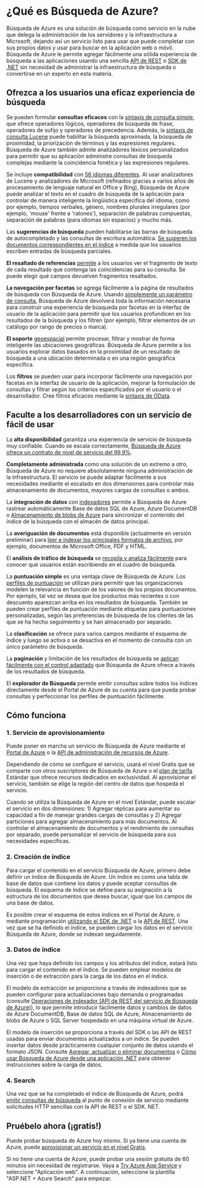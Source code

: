 <properties
	pageTitle="¿Qué es Búsqueda de Azure? | Microsoft Azure | Servicio de búsqueda hospedado en la nube"
	description="Búsqueda de Azure es un servicio de búsqueda completamente administrado hospedado en la nube. Conozca más en la información general de esta característica."
	services="search"
	authors="ashmaka"
	documentationCenter=""/>

<tags
	ms.service="search"
	ms.devlang="NA"
	ms.workload="search"
	ms.topic="article"
	ms.tgt_pltfrm="na"
	ms.date="02/09/2016"
	ms.author="ashmaka"/>

# ¿Qué es Búsqueda de Azure?
Búsqueda de Azure es una solución de búsqueda como servicio en la nube que delega la administración de los servidores y la infraestructura a Microsoft, dejando así un servicio listo para usar que puede completar con sus propios datos y usar para buscar en la aplicación web o móvil. Búsqueda de Azure le permite agregar fácilmente una sólida experiencia de búsqueda a las aplicaciones usando una sencilla [API de REST](https://msdn.microsoft.com/library/azure/dn798935.aspx) o [SDK de .NET](search-howto-dotnet-sdk.md) sin necesidad de administrar la infraestructura de búsqueda o convertirse en un experto en esta materia.

## Ofrezca a los usuarios una eficaz experiencia de búsqueda

Se pueden formular **consultas eficaces** con la [sintaxis de consulta simple](https://msdn.microsoft.com/library/azure/dn798920.aspx), que ofrece operadores lógicos, operadores de búsqueda de frase, operadores de sufijo y operadores de precedencia. Además, la [sintaxis de consulta Lucene](https://msdn.microsoft.com/library/azure/mt589323.aspx) puede habilitar la búsqueda aproximada, la búsqueda de proximidad, la priorización de términos y las expresiones regulares. Búsqueda de Azure también admite analizadores léxicos personalizados para permitir que su aplicación administre consultas de búsqueda complejas mediante la coincidencia fonética y las expresiones regulares.

Se incluye **compatibilidad** con [56 idiomas diferentes](https://msdn.microsoft.com/library/azure/dn879793.aspx). Al usar analizadores de Lucene y analizadores de Microsoft (refinados gracias a varios años de procesamiento de lenguaje natural en Office y Bing), Búsqueda de Azure puede analizar el texto en el cuadro de búsqueda de la aplicación para controlar de manera inteligente la lingüística específica del idioma, como por ejemplo, tiempos verbales, género, nombres plurales irregulares (por ejemplo, 'mouse' frente a 'ratones'), separación de palabras compuestas, separación de palabras (para idiomas sin espacios) y mucho más.

Las **sugerencias de búsqueda** pueden habilitarse las barras de búsqueda de autocompletado y las consultas de escritura automática. [Se sugieren los documentos correspondientes en el índice](https://msdn.microsoft.com/library/azure/dn798936.aspx) a medida que los usuarios escriben entradas de búsqueda parciales.

**El resaltado de referencias** [permite](https://msdn.microsoft.com/library/azure/dn798927.aspx) a los usuarios ver el fragmento de texto de cada resultado que contenga las coincidencias para su consulta. Se puede elegir qué campos devuelven fragmentos resaltados.

**La navegación por facetas** se agrega fácilmente a la página de resultados de búsqueda con Búsqueda de Azure. Usando [simplemente un parámetro de consulta](https://msdn.microsoft.com/library/azure/dn798927.aspx), Búsqueda de Azure devolverá toda la información necesaria para construir una experiencia de búsqueda por facetas en la interfaz de usuario de la aplicación para permitir que los usuarios profundicen en los resultados de la búsqueda y los filtren (por ejemplo, filtrar elementos de un catálogo por rango de precios o marca).

**El soporte** [geoespacial](search-create-geospatial.md) permite procesar, filtrar y mostrar de forma inteligente las ubicaciones geográficas. Búsqueda de Azure permite a los usuarios explorar datos basados en la proximidad de un resultado de búsqueda a una ubicación determinada o en una región geográfica específica.

Los **filtros** se pueden usar para incorporar fácilmente una navegación por facetas en la interfaz de usuario de la aplicación, mejorar la formulación de consultas y filtrar según los criterios especificados por el usuario o el desarrollador. Cree filtros eficaces mediante la [sintaxis de OData](https://msdn.microsoft.com/library/azure/dn798921.aspx).

## Faculte a los desarrolladores con un servicio de fácil de usar

La **alta disponibilidad** garantiza una experiencia de servicio de búsqueda muy confiable. Cuando se escala correctamente, [Búsqueda de Azure ofrece un contrato de nivel de servicio del 99,9%](https://azure.microsoft.com/support/legal/sla/search/v1_0/).

**Completamente administrada** como una solución de un extremo a otro, Búsqueda de Azure no requiere absolutamente ninguna administración de la infraestructura. El servicio se puede adaptar fácilmente a sus necesidades mediante el escalado en dos dimensiones para controlar más almacenamiento de documentos, mayores cargas de consultas o ambos.

La **integración de datos** con [indexadores](https://msdn.microsoft.com/library/azure/dn946891.aspx) permite a Búsqueda de Azure rastrear automáticamente Base de datos SQL de Azure, Azure DocumentDB o [Almacenamiento de blobs de Azure](search-howto-indexing-azure-blob-storage.md) para sincronizar el contenido del índice de la búsqueda con el almacén de datos principal.

La **averiguación de documentos** está disponible (actualmente en versión preliminar) para [leer e indexar los principales formatos de archivo](search-howto-indexing-azure-blob-storage.md), por ejemplo, documentos de Microsoft Office, PDF y HTML.

El **análisis de tráfico de búsqueda** se [recopila y analiza fácilmente](search-traffic-analytics.md) para conocer qué usuarios están escribiendo en el cuadro de búsqueda.

La **puntuación simple** es una ventaja clave de Búsqueda de Azure. Los [perfiles de puntuación](https://msdn.microsoft.com/library/azure/dn798928.aspx) se utilizan para permitir que las organizaciones modelen la relevancia en función de los valores de los propios documentos. Por ejemplo, tal vez se desea que los productos más recientes o con descuento aparezcan arriba en los resultados de búsqueda. También se pueden crear perfiles de puntuación mediante etiquetas para puntuaciones personalizadas, según las preferencias de búsqueda de los clientes de las que se ha hecho seguimiento y se han almacenado por separado.

La **clasificación** se ofrece para varios campos mediante el esquema de índice y luego se activa o se desactiva en el momento de consulta con un único parámetro de búsqueda.

La **paginación** y limitación de los resultados de búsqueda se [aplican fácilmente con el control adaptado](search-pagination-page-layout.md) que Búsqueda de Azure ofrece a través de los resultados de búsqueda.

El **explorador de Búsqueda** permite emitir consultas sobre todos los índices directamente desde el Portal de Azure de su cuenta para que pueda probar consultas y perfeccionar los perfiles de puntuación fácilmente.

## Cómo funciona

### 1\. Servicio de aprovisionamiento
Puede poner en marcha un servicio de Búsqueda de Azure mediante el [Portal de Azure](https://portal.azure.com/) o la [API de administración de recursos de Azure](https://msdn.microsoft.com/library/azure/dn832684.aspx).

Dependiendo de cómo se configure el servicio, usará el nivel Gratis que se comparte con otros suscriptores de Búsqueda de Azure o el [plan de tarifa](https://azure.microsoft.com/pricing/details/search/) Estándar que ofrece recursos dedicados en exclusividad. Al aprovisionar el servicio, también se elige la región del centro de datos que hospeda el servicio.

Cuando se utiliza la Búsqueda de Azure en el nivel Estándar, puede escalar el servicio en dos dimensiones: 1) Agregar réplicas para aumentar su capacidad a fin de manejar grandes cargas de consultas y 2) Agregar particiones para agregar almacenamiento para más documentos. Al controlar el almacenamiento de documentos y el rendimiento de consultas por separado, puede personalizar el servicio de búsqueda para sus necesidades específicas.

### 2\. Creación de índice
Para cargar el contenido en el servicio Búsqueda de Azure, primero debe definir un índice de Búsqueda de Azure. Un índice es como una tabla de base de datos que contiene los datos y puede aceptar consultas de búsqueda. El esquema de índice se define para su asignación a la estructura de los documentos que desea buscar, igual que los campos de una base de datos.

Es posible crear el esquema de estos índices en el Portal de Azure, o mediante programación [utilizando el SDK de .NET](search-howto-dotnet-sdk.md) o la [API de REST](https://msdn.microsoft.com/library/azure/dn798941.aspx). Una vez que se ha definido el índice, se pueden cargar los datos en el servicio Búsqueda de Azure, donde se indexan seguidamente.

### 3\. Datos de índice
Una vez que haya definido los campos y los atributos del índice, estará listo para cargar el contenido en el índice. Se pueden emplear modelos de inserción o de extracción para la carga de los datos en el índice.

El modelo de extracción se proporciona a través de indexadores que se pueden configurar para actualizaciones bajo demanda o programadas (consulte [Operaciones de indexador (API de REST del servicio de Búsqueda de Azure)](https://msdn.microsoft.com/library/azure/dn946891.aspx)), lo que permite introducir fácilmente datos y cambios de datos de Azure DocumentDB, Base de datos SQL de Azure, Almacenamiento de blobs de Azure o SQL Server hospedado en una máquina virtual de Azure.

El modelo de inserción se proporciona a través del SDK o las API de REST usadas para enviar documentos actualizados a un índice. Se pueden insertar datos desde prácticamente cualquier conjunto de datos usando el formato JSON. Consulte [Agregar, actualizar o eliminar documentos](https://msdn.microsoft.com/library/azure/dn798930.aspx) o [Cómo usar Búsqueda de Azure desde una aplicación .NET](search-howto-dotnet-sdk.md) para obtener instrucciones sobre la carga de datos.

### 4\. Search
Una vez que se ha completado el índice de Búsqueda de Azure, podrá [emitir consultas de búsqueda](https://msdn.microsoft.com/library/azure/dn798927.aspx) al punto de conexión de servicio mediante solicitudes HTTP sencillas con la API de REST o el SDK. NET.

## Pruébelo ahora (¡gratis!)
Puede probar búsqueda de Azure hoy mismo. Si ya tiene una cuenta de Azure, puede [aprovisionar un servicio en el nivel Gratis](search-create-service-portal.md).

Si no tiene una cuenta de Azure, puede probar una sesión gratuita de 60 minutos sin necesidad de registrarse. Vaya a [Try Azure App Service](http://go.microsoft.com/fwlink/p/?LinkId=618214) y seleccione "Aplicación web". A continuación, seleccione la plantilla "ASP.NET + Azure Search" para empezar.

<!---HONumber=AcomDC_0211_2016-->